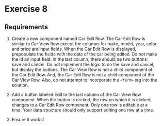 # Exercise 8

## Requirements

1. Create a new component named Car Edit Row. The Car Edit Row is similar to Car View Row except the columns for make, model, year, color and price are input fields. When the Car Edit Row is displayed, prepopulate the fields with the data of the car being edited. Do not make the Id an input field. In the last column, there should be two buttons: save and cancel. Do not implement the logic to do the save and cancel, but display the buttons. The Car View Row is not a child component of the Car Edit Row. And, the Car Edit Row is not a child component of the Car View Row. Also, do not attempt to incorporate the `<form>` tag into the solution.

1. Add a button labeled Edit to the last column of the Car View Row component. When the button is clicked, the row on which it is clicked, changes to a Car Edit Row component. Only one row is editable at a time. Your data structure should only support editing one row at a time.

1. Ensure it works!